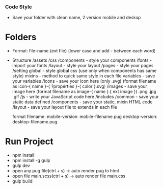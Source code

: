### Code Style
- Save your folder with clean name, 2 version mobile and deskop 

# Folders
  - Format: file-name.{ext file} (lower case and add - between each word)
  - Structure
    /assets
      /css
        /components - style your components
        /fonts - import your fonts
        /layout - style your layout
        /pages - style your pages
        /setting
          global - style global css (use only when components has same style)
          mixins - method to quick same style in each file
          variables - save your variables
      /icons
        - save your icon here (only .svg) (format filename as icon-{ name }-{ ?properties }-{ color }.svg)
      /images
        - save your image here (format filename as image-{ name }.{ ext image }) .png .jpg .gif
      /js
        - write your JavaScript code here
    /includes
      /common
        - save your static data defined
      /components
        - save your static, mixin HTML code
      /layout
        - save your layout file to extends in each file

      format filename: mobile-version: mobile-filename.pug
                       desktop-version: desktop-filename.pug

# Run Project
- npm install
- npm install -g gulp
- gulp dev
- open any pug file(ctrl + s) ->  auto render pug to html
- open file main.scss(ctrl + s) ->  auto render file main.css
- gulp build
